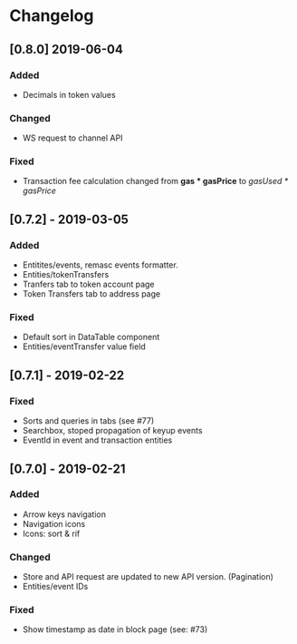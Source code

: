 # Changelog

## [0.8.0] 2019-06-04

### Added

- Decimals in token values

### Changed

- WS request to channel API

### Fixed

- Transaction fee calculation changed from **gas * gasPrice** to *gasUsed * gasPrice*

## [0.7.2] - 2019-03-05

### Added

- Entitites/events, remasc events formatter.
- Entities/tokenTransfers
- Tranfers tab to token account page 
- Token Transfers tab to address page

### Fixed

- Default sort in DataTable component
- Entities/eventTransfer value field  

## [0.7.1] - 2019-02-22

### Fixed

- Sorts and queries in tabs (see #77)
- Searchbox, stoped propagation of keyup events
- EventId in event and transaction entities

## [0.7.0] - 2019-02-21

### Added

- Arrow keys navigation
- Navigation icons
- Icons: sort & rif

### Changed

- Store and API request are updated to new API version. (Pagination)
- Entities/event IDs

### Fixed

- Show timestamp as date in block page (see: #73)
